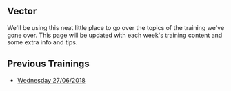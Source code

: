## Vector
We'll be using this neat little place to go over the topics of the training we've gone over. This page will be updated with each week's training content and some extra info and tips.

## Previous Trainings

 - [Wednesday 27/06/2018](Training/2018-06-27/Docs/Intro.md)
